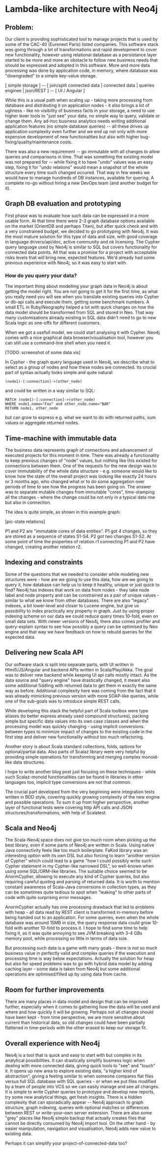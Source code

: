 # Lambda-like architecture with Neo4j

## Problem:

Our client is providing sophisticated tool to manage projects that is used by some of the CAC-40 (Euronext Paris) listed companies. This software stack was going through a lot of transformations and rapid development to cover new functionality, however using relational database as a persistance layer started to be more and more an obstacle to follow new business needs that should be expressed and adopted in this software. More and more data processing was done by application code, in memory, where database was "downgraded" to a simple key-value storage.

[ simple storage ] -- [ join/split connected data | connected data | queries enginee | json/REST ] -- [ UI / Angular ]

While this is a usual path when scaling up - taking more processing from database and distributing it on application nodes - it also brings a lot of ugliness - like no visibility of business facts in your storage, a need to use higher lever tools to "just see" your data, no simple way to query, validate or change them. Any ad-hoc business analytics needs writing additional application features (no simple database queries) -- all these drives up application complexity even further and we end up not only with more expensive development of new functionalities but also with higher bug-fixing/quality/maintenance costs.

There was also a new requirement -- go immutable with all changes to allow queries and comparisons in time. That was something the existing model was not prepared for -- while fixing it to have "undo" values was an easy step, fixing it for "undo relations" would mean a snapshot of the whole structure every time such changed occured. That way in few weeks we would have to manage hundreds of DB instances, available for quering. A complete no-go without hiring a new DevOps team (and another budget for it).

## Graph DB evaluation and prototyping

First phase was to evaluate how such data can be expressed in a more usable form. At that time there were 2-3 graph database options available on the market (OrientDB and perhaps Titan), but after quick check and with a very constrained budget, we decided to go prototyping with Neo4j. It was the most mature solution for this type of data and size, with good coverage in language drivers/api/doc, active community and ok licensing. The Cypher query language used by Neo4j is similar to SQL but covers functionality for connected data points. All that was a promise for a project with acceptable risks levels that will bring new, expected features. We'd already had some previous experience with Neo4j, so it was easy to start with.

### How do you query your data?

The important thing about modelling your graph data in Neo4j is about getting the model right. You are not going to get it for the first time, as what you really need you will see when you translate existing queries into Cypher or db-api calls and execute them, getting some benchmark numbers. A small ETL in Ruby/Neography helped a lot with quick changes on how the data model should be transformed from SQL and stored in Neo. That way many customisations already existing in SQL data didn't need to go to new Scala logic as one-offs for different customers.

When we got a usefull model, we could start analysing it with Cypher. Neo4j comes with a nice graphical data browser/visualisation tool, however you can still use a command-line shell when you need it.

[TODO: screenshot of some data vis]

In Cypher - the graph query language used in Neo4j, we describe what to select as a group of nodes and how these nodes are connected. Its crucial part of syntax actually looks simple and quite natural:

```
(node1)-[:connection]->(other_node)
```

and could be written in a way similar to SQL:

```
MATCH (node1)-[:connection]->(other_node)
WHERE node1.name="Foo" and other_node.name="BAR"
RETURN node1, other_node
```

but can grow to express e.g. what we want to do with returned paths, sum values or aggregate returned nodes.

## Time-machine with immutable data

The business data represents graph of connections and advancement of executed projects for this moment in time. There was already a functionality to keep previous changes of "node" values, but nothing like this existed for connections between them. One of the requests for the new design was to cover immutability of the whole data structure - e.g. someone would like to know how the state of the overall project was looking like exactly 24 hours or 3 months ago, who changed what or to do some aggregation over periods of time to see how the progress has been going on. The answer was to separate mutable changes from immutable "cores", time-stamping all the changes - where the change could be not only in a typical data row but also in connection.

The idea is quite simple, as shown in this example graph:

[pic-state relations]

P1 and P2 are "immutable cores of data entities". P1 got 4 changes, so they are stored as a sequence of states S1-S4. P2 got two changes S1-S2. At some point of time the properties of relation r1 connecting P1 and P2 have changed, creating another relation r2. 

## Indexing and constraints

Some of the questions that we needed to consider while modeling new structures were - how are we going to use this data, how are we going to query it, how database can help us to keep it healthy, unique or just quick to find? Neo4j has indexes that work on data from nodes - they take node label and node property and can be constrained as a pair of unique values - similar to what we know from other databases. There are also "legacy" indexes, a bit lower-level and closer to Lucene engine, but give us possibility to index practically any property in graph. Just by using proper indexing scheme on our data we could reduce query times 10-fold, even on small data sets. With newer versions of Neo4j, there also comes profiler and query-explain syntax to see how possibly a query can be optimised by Neo engine and that way we have feedback on how to rebuild queries for the expected data.

## Delivering new Scala API

Our software stack is split into separate parts, with UI written in Html5/JS/Angular and backend APIs written in Scala/Play/Akka. The goal was to deliver new backend while keeping UI api calls mostly intact. As the data source and "query engine" have drastically changed, it meant also some additional fiddling with returned data to get them in exactly the same way as before. Additional complexity here was coming from the fact that it was already mimicking previous version with more SOAP-like queries, while one of the sub-goals was to introduce simple REST calls.

While developing this stack the helpful part of Scala toolbox were type aliases (to better express already used compound structures), packing simple but specific data values into its own case classes and when the processing model was quickly changing - using implicit conversions between types to minimize impact of changes to the existing code in the first step and deliver new functionality without too much refactoring.

Another story is about Scala standard collections, folds, options for optional/partial data. Also parts of Scalaz library were very helpful by providing simple operations for transforming and merging complex monoid-like data structures. 

I hope to write another blog post just focusing on these techniques - while such Scalaz-monoid functionalities can be found in libraries in other languages too, implicit type conversions are not that common.

The crucial part developed from the very beginning were integration tests written in BDD style, covering quickly growing complexity of the new engine and possible operations. To sum it up from higher perspective, another layer of functional tests were covering http API calls and JSON structures/transformations, with help of Scalatest.

## Scala and Neo4j

The Scala-Neo4j space does not give too much room when picking up the best library, even if some parts of Neo4j are written in Scala. Using native Java connectivity feels like too much boilerplate. FaKod library was an interesting option with its own DSL but also forcing to learn "another version of Cypher" which could lead to a game "how I could possibly write such Cypher statement in my Cypher-like narrowed DSL", so well-known when using some SQL/ORM-like libraries. The suitable choice seemed to be AnormCypher, allowing to execute any kind of Cypher queries, but also requiring careful quoting and parsing of returned data. It is worth to mention constant awareness of Scala-Java conversions in collection types, as they can be sometimes quite tedious to spot when "leaking" to other parts of code with quite surprising error messages.

AnormCypher actually has one processing drawback that led to problems with heap - all data read by REST client is transformed in-memory before being handed out to an application. For some queries, even when the whole database was around 15MB in size, the query response data could grow 10-fold with another 10-fold to process it. I hope to find some time to help fixing it, as it was quite annoying to see JVM breaking with 3-4 GBs memory pool, while processing so little in terms of data size.

But processing such data is a game with many goals - there is not so much business value in perfectly valid and complex queries if the execution and processing time is way below expectations. Actually the solution for heap but also for speed problems was to go with hybrid data model by adding caching layer - some data is taken from Neo4j but some additional operations are optimised/filled up by using data from cache.

## Room for further improvements

There are many places in data model and design that can be improved further, especially when it comes to gathering how the data will be used and where and how quickly it will be growing. Perhaps not all changes should have been kept - from time perspective, we are more sensitive about current than historical data, so old changes could have been partially flattened in time-periods with the other erased to keep our storage fit.

## Overall experience with Neo4j

Neo4j is a tool that is quick and easy to start with but complex in its analytical possibilities. It can drastically simplify business logic when dealing with more connected data, giving quick tools to "see" and "touch" it. It opens up new area to explore existing data, "a higher kind of abstraction", giving  a feeling similar to when someone compares flat files versus full SQL database with SQL queries - or when we put files modified by a team of people into VCS so we can easily manage and see all changes. It is simple to write Cypher queries to prototype and develop new reports, try some new analytical things, get fresh insights. There is a hidden complexity that can sporadically appear --  Neo4j approach to graph structure, graph indexing, queries with optional matches or differences between REST or write-your-own server extension. There are also some "grey" places like Neo4j simple backup that actually creates files that cannot be directly consumed by Neo4j import tool. On the other hand - by easier manipulation, navigation and visualisation, Neo4j adds new value to existing data.

Perhaps it can simplify your project-of-connected-data too?
